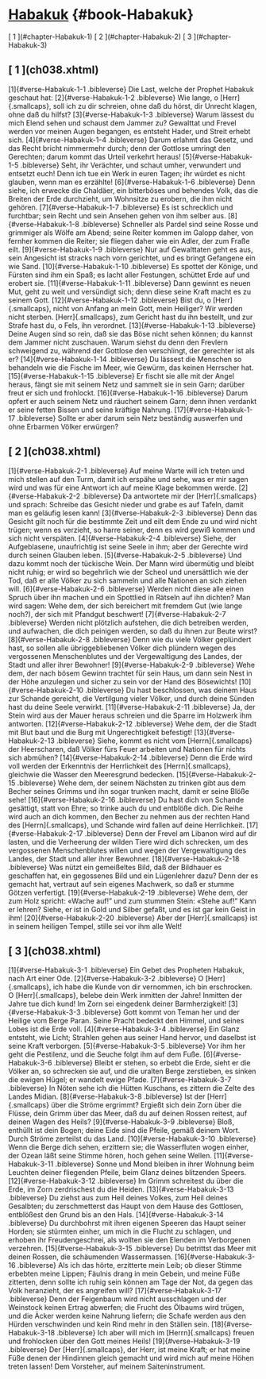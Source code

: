 # [Habakuk](ch001.xhtml) {#book-Habakuk}

<div id="chapterlinks-Habakuk" class="chapterlinks">[&nbsp;1&nbsp;](#chapter-Habakuk-1) [&nbsp;2&nbsp;](#chapter-Habakuk-2) [&nbsp;3&nbsp;](#chapter-Habakuk-3) </div>

<h2 class="chaptertitle">[&nbsp;1&nbsp;](ch038.xhtml)<span><span id="chapter-Habakuk-1"></span></span></h2>
 
[1]{#verse-Habakuk-1-1 .bibleverse} Die Last, welche der Prophet Habakuk geschaut hat: 
[2]{#verse-Habakuk-1-2 .bibleverse} Wie lange, o [Herr]{.smallcaps}, soll ich zu dir schreien, ohne daß du hörst, dir Unrecht klagen, ohne daß du hilfst? 
[3]{#verse-Habakuk-1-3 .bibleverse} Warum lässest du mich Elend sehen und schaust dem Jammer zu? Gewalttat und Frevel werden vor meinen Augen begangen, es entsteht Hader, und Streit erhebt sich. 
[4]{#verse-Habakuk-1-4 .bibleverse} Darum erlahmt das Gesetz, und das Recht bricht nimmermehr durch; denn der Gottlose umringt den Gerechten; darum kommt das Urteil verkehrt heraus! 
[5]{#verse-Habakuk-1-5 .bibleverse} Seht, ihr Verächter, und schaut umher, verwundert und entsetzt euch! Denn ich tue ein Werk in euren Tagen; ihr würdet es nicht glauben, wenn man es erzählte! 
[6]{#verse-Habakuk-1-6 .bibleverse} Denn siehe, ich erwecke die Chaldäer, ein bitterböses und behendes Volk, das die Breiten der Erde durchzieht, um Wohnsitze zu erobern, die ihm nicht gehören. 
[7]{#verse-Habakuk-1-7 .bibleverse} Es ist schrecklich und furchtbar; sein Recht und sein Ansehen gehen von ihm selber aus. 
[8]{#verse-Habakuk-1-8 .bibleverse} Schneller als Pardel sind seine Rosse und grimmiger als Wölfe am Abend; seine Reiter kommen im Galopp daher, von fernher kommen die Reiter; sie fliegen daher wie ein Adler, der zum Fraße eilt. 
[9]{#verse-Habakuk-1-9 .bibleverse} Nur auf Gewalttaten geht es aus, sein Angesicht ist stracks nach vorn gerichtet, und es bringt Gefangene ein wie Sand. 
[10]{#verse-Habakuk-1-10 .bibleverse} Es spottet der Könige, und Fürsten sind ihm ein Spaß; es lacht aller Festungen, schüttet Erde auf und erobert sie. 
[11]{#verse-Habakuk-1-11 .bibleverse} Dann gewinnt es neuen Mut, geht zu weit und versündigt sich; denn diese seine Kraft macht es zu seinem Gott. 
[12]{#verse-Habakuk-1-12 .bibleverse} Bist du, o [Herr]{.smallcaps}, nicht von Anfang an mein Gott, mein Heiliger? Wir werden nicht sterben. [Herr]{.smallcaps}, zum Gericht hast du ihn bestellt, und zur Strafe hast du, o Fels, ihn verordnet. 
[13]{#verse-Habakuk-1-13 .bibleverse} Deine Augen sind so rein, daß sie das Böse nicht sehen können; du kannst dem Jammer nicht zuschauen. Warum siehst du denn den Frevlern schweigend zu, während der Gottlose den verschlingt, der gerechter ist als er? 
[14]{#verse-Habakuk-1-14 .bibleverse} Du lässest die Menschen so behandeln wie die Fische im Meer, wie Gewürm, das keinen Herrscher hat. 
[15]{#verse-Habakuk-1-15 .bibleverse} Er fischt sie alle mit der Angel heraus, fängt sie mit seinem Netz und sammelt sie in sein Garn; darüber freut er sich und frohlockt. 
[16]{#verse-Habakuk-1-16 .bibleverse} Darum opfert er auch seinem Netz und räuchert seinem Garn; denn ihnen verdankt er seine fetten Bissen und seine kräftige Nahrung. 
[17]{#verse-Habakuk-1-17 .bibleverse} Sollte er aber darum sein Netz beständig auswerfen und ohne Erbarmen Völker erwürgen? 

<h2 class="chaptertitle">[&nbsp;2&nbsp;](ch038.xhtml)<span><span id="chapter-Habakuk-2"></span></span></h2>
 
[1]{#verse-Habakuk-2-1 .bibleverse} Auf meine Warte will ich treten und mich stellen auf den Turm, damit ich erspähe und sehe, was er mir sagen wird und was für eine Antwort ich auf meine Klage bekommen werde. 
[2]{#verse-Habakuk-2-2 .bibleverse} Da antwortete mir der [Herr]{.smallcaps} und sprach: Schreibe das Gesicht nieder und grabe es auf Tafeln, damit man es geläufig lesen kann! 
[3]{#verse-Habakuk-2-3 .bibleverse} Denn das Gesicht gilt noch für die bestimmte Zeit und eilt dem Ende zu und wird nicht trügen; wenn es verzieht, so harre seiner, denn es wird gewiß kommen und sich nicht verspäten. 
[4]{#verse-Habakuk-2-4 .bibleverse} Siehe, der Aufgeblasene, unaufrichtig ist seine Seele in ihm; aber der Gerechte wird durch seinen Glauben leben. 
[5]{#verse-Habakuk-2-5 .bibleverse} Und dazu kommt noch der tückische Wein. Der Mann wird übermütig und bleibt nicht ruhig; er wird so begehrlich wie der Scheol und unersättlich wie der Tod, daß er alle Völker zu sich sammeln und alle Nationen an sich ziehen will. 
[6]{#verse-Habakuk-2-6 .bibleverse} Werden nicht diese alle einen Spruch über ihn machen und ein Spottlied in Rätseln auf ihn dichten? Man wird sagen: Wehe dem, der sich bereichert mit fremdem Gut (wie lange noch?), der sich mit Pfandgut beschwert! 
[7]{#verse-Habakuk-2-7 .bibleverse} Werden nicht plötzlich aufstehen, die dich betreiben werden, und aufwachen, die dich peinigen werden, so daß du ihnen zur Beute wirst? 
[8]{#verse-Habakuk-2-8 .bibleverse} Denn wie du viele Völker geplündert hast, so sollen alle übriggebliebenen Völker dich plündern wegen des vergossenen Menschenblutes und der Vergewaltigung des Landes, der Stadt und aller ihrer Bewohner! 
[9]{#verse-Habakuk-2-9 .bibleverse} Wehe dem, der nach bösem Gewinn trachtet für sein Haus, um dann sein Nest in der Höhe anzulegen und sicher zu sein vor der Hand des Bösewichts! 
[10]{#verse-Habakuk-2-10 .bibleverse} Du hast beschlossen, was deinem Haus zur Schande gereicht, die Vertilgung vieler Völker, und durch deine Sünden hast du deine Seele verwirkt. 
[11]{#verse-Habakuk-2-11 .bibleverse} Ja, der Stein wird aus der Mauer heraus schreien und die Sparre im Holzwerk ihm antworten. 
[12]{#verse-Habakuk-2-12 .bibleverse} Wehe dem, der die Stadt mit Blut baut und die Burg mit Ungerechtigkeit befestigt! 
[13]{#verse-Habakuk-2-13 .bibleverse} Siehe, kommt es nicht vom [Herrn]{.smallcaps} der Heerscharen, daß Völker fürs Feuer arbeiten und Nationen für nichts sich abmühen? 
[14]{#verse-Habakuk-2-14 .bibleverse} Denn die Erde wird voll werden der Erkenntnis der Herrlichkeit des [Herrn]{.smallcaps}, gleichwie die Wasser den Meeresgrund bedecken. 
[15]{#verse-Habakuk-2-15 .bibleverse} Wehe dem, der seinem Nächsten zu trinken gibt aus dem Becher seines Grimms und ihn sogar trunken macht, damit er seine Blöße sehe! 
[16]{#verse-Habakuk-2-16 .bibleverse} Du hast dich von Schande gesättigt, statt von Ehre; so trinke auch du und entblöße dich. Die Reihe wird auch an dich kommen, den Becher zu nehmen aus der rechten Hand des [Herrn]{.smallcaps}, und Schande wird fallen auf deine Herrlichkeit. 
[17]{#verse-Habakuk-2-17 .bibleverse} Denn der Frevel am Libanon wird auf dir lasten, und die Verheerung der wilden Tiere wird dich schrecken, um des vergossenen Menschenblutes willen und wegen der Vergewaltigung des Landes, der Stadt und aller ihrer Bewohner. 
[18]{#verse-Habakuk-2-18 .bibleverse} Was nützt ein gemeißeltes Bild, daß der Bildhauer es geschaffen hat, ein gegossenes Bild und ein Lügenlehrer dazu? Denn der es gemacht hat, vertraut auf sein eigenes Machwerk, so daß er stumme Götzen verfertigt. 
[19]{#verse-Habakuk-2-19 .bibleverse} Wehe dem, der zum Holz spricht: «Wache auf!” und zum stummen Stein: «Stehe auf!” Kann er lehren? Siehe, er ist in Gold und Silber gefaßt, und es ist gar kein Geist in ihm! 
[20]{#verse-Habakuk-2-20 .bibleverse} Aber der [Herr]{.smallcaps} ist in seinem heiligen Tempel, stille sei vor ihm alle Welt! 

<h2 class="chaptertitle">[&nbsp;3&nbsp;](ch038.xhtml)<span><span id="chapter-Habakuk-3"></span></span></h2>
 
[1]{#verse-Habakuk-3-1 .bibleverse} Ein Gebet des Propheten Habakuk, nach Art einer Ode. 
[2]{#verse-Habakuk-3-2 .bibleverse} O [Herr]{.smallcaps}, ich habe die Kunde von dir vernommen, ich bin erschrocken. O [Herr]{.smallcaps}, belebe dein Werk inmitten der Jahre! Inmitten der Jahre tue dich kund! Im Zorn sei eingedenk deiner Barmherzigkeit! 
[3]{#verse-Habakuk-3-3 .bibleverse} Gott kommt von Teman her und der Heilige vom Berge Paran. Seine Pracht bedeckt den Himmel, und seines Lobes ist die Erde voll. 
[4]{#verse-Habakuk-3-4 .bibleverse} Ein Glanz entsteht, wie Licht; Strahlen gehen aus seiner Hand hervor, und daselbst ist seine Kraft verborgen. 
[5]{#verse-Habakuk-3-5 .bibleverse} Vor ihm her geht die Pestilenz, und die Seuche folgt ihm auf dem Fuße. 
[6]{#verse-Habakuk-3-6 .bibleverse} Bleibt er stehen, so erbebt die Erde, sieht er die Völker an, so schrecken sie auf, und die uralten Berge zerstieben, es sinken die ewigen Hügel; er wandelt ewige Pfade. 
[7]{#verse-Habakuk-3-7 .bibleverse} In Nöten sehe ich die Hütten Kuschans, es zittern die Zelte des Landes Midian. 
[8]{#verse-Habakuk-3-8 .bibleverse} Ist der [Herr]{.smallcaps} über die Ströme ergrimmt? Ergießt sich dein Zorn über die Flüsse, dein Grimm über das Meer, daß du auf deinen Rossen reitest, auf deinen Wagen des Heils? 
[9]{#verse-Habakuk-3-9 .bibleverse} Bloß, enthüllt ist dein Bogen; deine Eide sind die Pfeile, gemäß deinem Wort. Durch Ströme zerteilst du das Land. 
[10]{#verse-Habakuk-3-10 .bibleverse} Wenn die Berge dich sehen, erzittern sie; die Wasserfluten wogen einher, der Ozean läßt seine Stimme hören, hoch gehen seine Wellen. 
[11]{#verse-Habakuk-3-11 .bibleverse} Sonne und Mond bleiben in ihrer Wohnung beim Leuchten deiner fliegenden Pfeile, beim Glanz deines blitzenden Speers. 
[12]{#verse-Habakuk-3-12 .bibleverse} Im Grimm schreitest du über die Erde, im Zorn zerdrischest du die Heiden. 
[13]{#verse-Habakuk-3-13 .bibleverse} Du ziehst aus zum Heil deines Volkes, zum Heil deines Gesalbten; du zerschmetterst das Haupt von dem Hause des Gottlosen, entblößest den Grund bis an den Hals. 
[14]{#verse-Habakuk-3-14 .bibleverse} Du durchbohrst mit ihren eigenen Speeren das Haupt seiner Horden; sie stürmten einher, um mich in die Flucht zu schlagen, und erhoben ihr Freudengeschrei, als wollten sie den Elenden im Verborgenen verzehren. 
[15]{#verse-Habakuk-3-15 .bibleverse} Du betrittst das Meer mit deinen Rossen, die schäumenden Wassermassen. 
[16]{#verse-Habakuk-3-16 .bibleverse} Als ich das hörte, erzitterte mein Leib; ob dieser Stimme erbebten meine Lippen; Fäulnis drang in mein Gebein, und meine Füße zitterten, denn sollte ich ruhig sein können am Tage der Not, da gegen das Volk heranzieht, der es angreifen will? 
[17]{#verse-Habakuk-3-17 .bibleverse} Denn der Feigenbaum wird nicht ausschlagen und der Weinstock keinen Ertrag abwerfen; die Frucht des Ölbaums wird trügen, und die Äcker werden keine Nahrung liefern; die Schafe werden aus den Hürden verschwinden und kein Rind mehr in den Ställen sein. 
[18]{#verse-Habakuk-3-18 .bibleverse} Ich aber will mich im [Herrn]{.smallcaps} freuen und frohlocken über den Gott meines Heils! 
[19]{#verse-Habakuk-3-19 .bibleverse} Der [Herr]{.smallcaps}, der Herr, ist meine Kraft; er hat meine Füße denen der Hindinnen gleich gemacht und wird mich auf meine Höhen treten lassen! Dem Vorsteher, auf meinem Saiteninstrument. 
